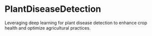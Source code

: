# PlantDiseaseDetection
Leveraging deep learning for plant disease detection to enhance crop health and optimize agricultural practices.
